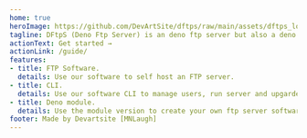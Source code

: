 ```yaml
---
home: true
heroImage: https://github.com/DevArtSite/dftps/raw/main/assets/dftps_logo_tiny.png
tagline: DFtpS (Deno Ftp Server) is an deno ftp server but also a deno module to create your own ftp server
actionText: Get started →
actionLink: /guide/
features:
- title: FTP Software.
  details: Use our software to self host an FTP server.
- title: CLI.
  details: Use our software CLI to manage users, run server and upgarde you software.
- title: Deno module.
  details: Use the module version to create your own ftp server software.
footer: Made by Devartsite [MNLaugh]
---
```


